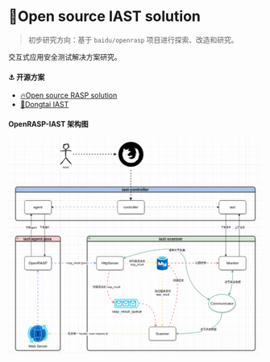 # 👊Open source IAST solution

> 初步研究方向：基于 `baidu/openrasp` 项目进行探索、改造和研究。

交互式应用安全测试解决方案研究。

#### ⚓ 开源方案

- [🔥Open source RASP solution](https://github.com/baidu/openrasp)
- [🧨Dongtai IAST](https://github.com/HXSecurity/DongTai)

#### OpenRASP-IAST 架构图

![架构图](../docs/整体架构图.png)
